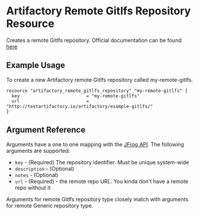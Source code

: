 # Artifactory Remote Gitlfs Repository Resource

Creates a remote Gitlfs repository.
Official documentation can be found [here](https://www.jfrog.com/confluence/display/JFROG/Git+LFS+Repositories)


## Example Usage
To create a new Artifactory remote Gitlfs repository called my-remote-gitlfs.

```hcl
resource "artifactory_remote_gitlfs_repository" "my-remote-gitlfs" {
  key                         = "my-remote-gitlfs"
  url                         = "http://testartifactory.io/artifactory/example-gitlfs/"
}
```

## Argument Reference

Arguments have a one to one mapping with the [JFrog API](https://www.jfrog.com/confluence/display/RTF/Repository+Configuration+JSON). The following arguments are supported:

* `key` - (Required) The repository identifier. Must be unique system-wide
* `description` - (Optional)
* `notes` - (Optional)
* `url` - (Required) - the remote repo URL. You kinda don't have a remote repo without it

Arguments for remote Gitlfs repository type closely match with arguments for remote Generic repository type.